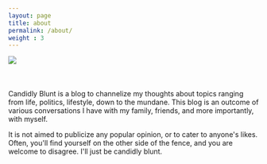 ```yaml
---
layout: page
title: about
permalink: /about/
weight : 3
---
```


<div>
<img src="https://static.pexels.com/photos/97314/pexels-photo-97314.jpeg">
</div>

<br/>
<br/>
<br/>
Candidly Blunt is a blog to channelize my thoughts about topics ranging from life, politics, lifestyle, down to the mundane. This blog is an outcome of various conversations I have with my family, friends, and more importantly, with myself. 

It is not aimed to publicize any popular opinion, or to cater to anyone's likes. Often, you'll find yourself on the other side of the fence, and you are welcome to disagree. I'll just be candidly blunt.
